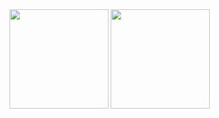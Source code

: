 <div>
  <img height=175 src="https://github-readme-stats.vercel.app/api?username=sruusk&theme=ambient_gradient&show_icons=true&hide_border=true&count_private=true"></img>
  <img height=175 src="https://github-readme-stats.vercel.app/api/top-langs/?username=sruusk&theme=ambient_gradient&show_icons=true&hide_border=true&layout=compact"></img>
</div>
